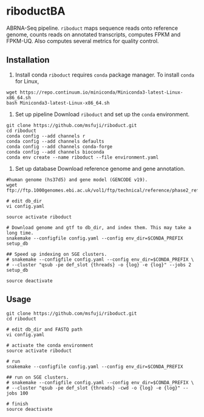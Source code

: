 # riboductBA
ABRNA-Seq pipeline. `riboduct` maps sequence reads onto reference genome, counts
reads on annotated transcripts, computes FPKM and FPKM-UQ. Also computes
several metrics for quality control.

## Installation
1. Install conda
`riboduct` requires `conda` package manager. To install `conda` for Linux,
```
wget https://repo.continuum.io/miniconda/Miniconda3-latest-Linux-x86_64.sh
bash Miniconda3-latest-Linux-x86_64.sh
```

1. Set up pipeline
Download `riboduct` and set up the `conda` environment.
```
git clone https://github.com/msfuji/riboduct.git
cd riboduct
conda config --add channels r
conda config --add channels defaults
conda config --add channels conda-forge
conda config --add channels bioconda
conda env create --name riboduct --file environment.yaml
```
1. Set up database
Download reference genome and gene annotation.
```
#human genome (hs37d5) and gene model (GENCODE v19).
wget ftp://ftp.1000genomes.ebi.ac.uk/vol1/ftp/technical/reference/phase2_reference_assembly_sequence/hs37d5.fa.gz
```

```
# edit db_dir
vi config.yaml

source activate riboduct

# Download genome and gtf to db_dir, and index them. This may take a long time.
snakemake --configfile config.yaml --config env_dir=$CONDA_PREFIX setup_db

## Speed up indexing on SGE clusters.
# snakemake --configfile config.yaml --config env_dir=$CONDA_PREFIX \
# --cluster "qsub -pe def_slot {threads} -o {log} -e {log}" --jobs 2 setup_db

source deactivate
```

## Usage
```
git clone https://github.com/msfuji/riboduct.git
cd riboduct

# edit db_dir and FASTQ path
vi config.yaml

# activate the conda environment
source activate riboduct

# run
snakemake --configfile config.yaml --config env_dir=$CONDA_PREFIX

## run on SGE clusters.
# snakemake --configfile config.yaml --config env_dir=$CONDA_PREFIX \
# --cluster "qsub -pe def_slot {threads} -cwd -o {log} -e {log}" --jobs 100

# finish
source deactivate
```
